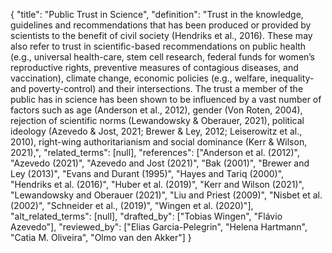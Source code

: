 {
    "title": "Public Trust in Science",
    "definition": "Trust in the knowledge, guidelines and recommendations that has been produced or provided by scientists to the benefit of civil society (Hendriks et al., 2016). These may also refer to trust in scientific-based recommendations on public health (e.g., universal health-care, stem cell research, federal funds for women’s reproductive rights, preventive measures of contagious diseases, and vaccination), climate change, economic policies (e.g., welfare, inequality- and poverty-control) and their intersections. The trust a member of the public has in science has been shown to be influenced by a vast number of factors such as age (Anderson et al., 2012), gender (Von Roten, 2004), rejection of scientific norms (Lewandowsky & Oberauer, 2021), political ideology (Azevedo & Jost, 2021; Brewer & Ley, 2012; Leiserowitz et al., 2010), right-wing authoritarianism and social dominance (Kerr & Wilson, 2021),",
    "related_terms": [null],
    "references": ["Anderson et al. (2012)", "Azevedo (2021)", "Azevedo and Jost (2021)", "Bak (2001)", "Brewer and Ley (2013)", "Evans and Durant (1995)", "Hayes and Tariq (2000)", "Hendriks et al. (2016)", "Huber et al. (2019)", "Kerr and Wilson (2021)", "Lewandowsky and Oberauer (2021)", "Liu and Priest (2009)", "Nisbet et al. (2002)", "Schneider et al., (2019)", "Wingen et al. (2020)"],
    "alt_related_terms": [null],
    "drafted_by": ["Tobias Wingen", "Flávio Azevedo"],
    "reviewed_by": ["Elias Garcia-Pelegrin", "Helena Hartmann", "Catia M. Oliveira", "Olmo van den Akker"]
  }
